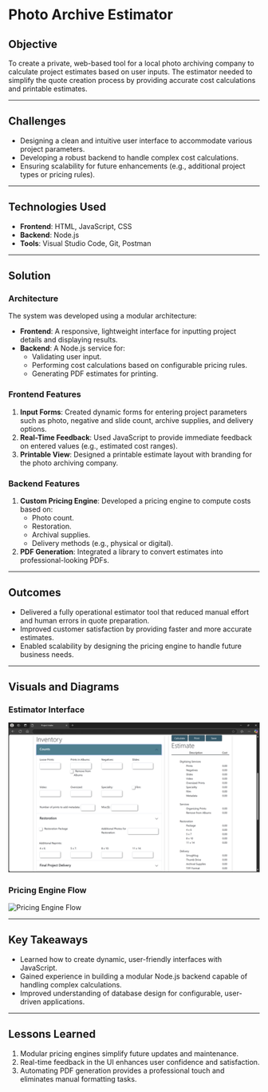 # Photo Archive Estimator

## Objective
To create a private, web-based tool for a local photo archiving company to calculate project estimates based on user inputs. The estimator needed to simplify the quote creation process by providing accurate cost calculations and printable estimates.

---

## Challenges
- Designing a clean and intuitive user interface to accommodate various project parameters.
- Developing a robust backend to handle complex cost calculations.
- Ensuring scalability for future enhancements (e.g., additional project types or pricing rules).

---

## Technologies Used
- **Frontend**: HTML, JavaScript, CSS
- **Backend**: Node.js
- **Tools**: Visual Studio Code, Git, Postman

---

## Solution

### **Architecture**
The system was developed using a modular architecture:
- **Frontend**: A responsive, lightweight interface for inputting project details and displaying results.
- **Backend**: A Node.js service for:
  - Validating user input.
  - Performing cost calculations based on configurable pricing rules.
  - Generating PDF estimates for printing.

### **Frontend Features**
1. **Input Forms**: Created dynamic forms for entering project parameters such as photo, negative and slide count, archive supplies, and delivery options.
2. **Real-Time Feedback**: Used JavaScript to provide immediate feedback on entered values (e.g., estimated cost ranges).
3. **Printable View**: Designed a printable estimate layout with branding for the photo archiving company.

### **Backend Features**
1. **Custom Pricing Engine**: Developed a pricing engine to compute costs based on:
   - Photo count.
   - Restoration.
   - Archival supplies.
   - Delivery methods (e.g., physical or digital).
2. **PDF Generation**: Integrated a library to convert estimates into professional-looking PDFs.

---

## Outcomes
- Delivered a fully operational estimator tool that reduced manual effort and human errors in quote preparation.
- Improved customer satisfaction by providing faster and more accurate estimates.
- Enabled scalability by designing the pricing engine to handle future business needs.

---

## Visuals and Diagrams
### **Estimator Interface**
![Estimator Interface](../media/photo-estimator-screenshot.png)

### **Pricing Engine Flow**
![Pricing Engine Flow](../media/photo-estimator-flow.png)

---

## Key Takeaways
- Learned how to create dynamic, user-friendly interfaces with JavaScript.
- Gained experience in building a modular Node.js backend capable of handling complex calculations.
- Improved understanding of database design for configurable, user-driven applications.

---

## Lessons Learned
1. Modular pricing engines simplify future updates and maintenance.
2. Real-time feedback in the UI enhances user confidence and satisfaction.
3. Automating PDF generation provides a professional touch and eliminates manual formatting tasks.

